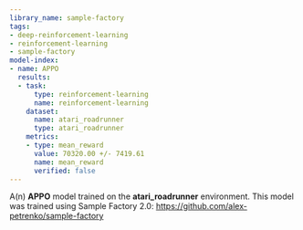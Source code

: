 ```yaml
---
library_name: sample-factory
tags:
- deep-reinforcement-learning
- reinforcement-learning
- sample-factory
model-index:
- name: APPO
  results:
  - task:
      type: reinforcement-learning
      name: reinforcement-learning
    dataset:
      name: atari_roadrunner
      type: atari_roadrunner
    metrics:
    - type: mean_reward
      value: 70320.00 +/- 7419.61
      name: mean_reward
      verified: false
---
```


A(n) **APPO** model trained on the **atari_roadrunner** environment.
This model was trained using Sample Factory 2.0: https://github.com/alex-petrenko/sample-factory
    